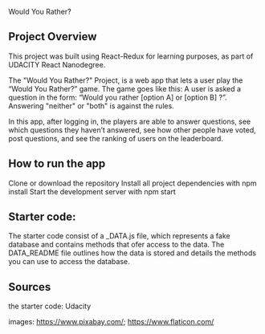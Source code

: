 
Would You Rather?

## Project Overview
This project was built using React-Redux for learning purposes, as part of UDACITY React Nanodegree.
 
The "Would You Rather?" Project, is a web app that lets a user play the “Would You Rather?” game. 
The game goes like this: A user is asked a question in the form: “Would you rather [option A] or [option B] ?”. Answering "neither" or "both" is against the rules.

In this app, after logging in, the players are able to answer questions, see which questions they haven’t answered, see how other people have voted, post questions, and see the ranking of users on the leaderboard.

## How to run the app
Clone or download the repository
Install all project dependencies with npm install
Start the development server with npm start

## Starter code:
The starter code consist of a _DATA.js file, which represents a fake database and contains methods that ofer access to the data. The DATA_README file outlines how the data is stored and details the methods you can use to access the database.

## Sources
the starter code: Udacity

images: https://www.pixabay.com/;
        https://www.flaticon.com/
